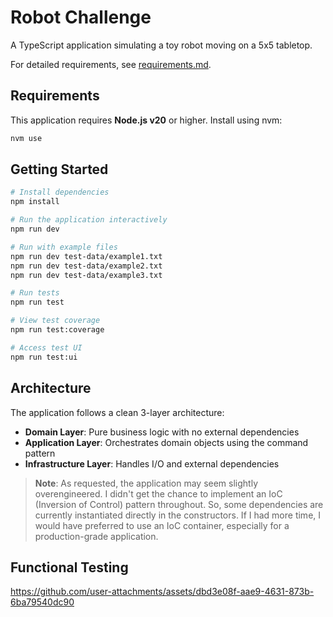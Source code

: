 # Robot Challenge

A TypeScript application simulating a toy robot moving on a 5x5 tabletop.

For detailed requirements, see [requirements.md](requirements.md).

## Requirements

This application requires **Node.js v20** or higher. Install using nvm:

```bash
nvm use
```

## Getting Started

```bash
# Install dependencies
npm install

# Run the application interactively
npm run dev

# Run with example files
npm run dev test-data/example1.txt
npm run dev test-data/example2.txt
npm run dev test-data/example3.txt

# Run tests
npm run test

# View test coverage
npm run test:coverage

# Access test UI
npm run test:ui
```

## Architecture

The application follows a clean 3-layer architecture:

- **Domain Layer**: Pure business logic with no external dependencies
- **Application Layer**: Orchestrates domain objects using the command pattern
- **Infrastructure Layer**: Handles I/O and external dependencies

> **Note**: As requested, the application may seem slightly overengineered. I didn't get the chance to implement an IoC (Inversion of Control) pattern throughout. So, some dependencies are currently instantiated directly in the constructors. If I had more time, I would have preferred to use an IoC container, especially for a production-grade application.

## Functional Testing


https://github.com/user-attachments/assets/dbd3e08f-aae9-4631-873b-6ba79540dc90

